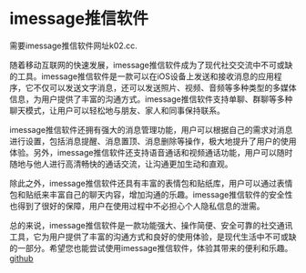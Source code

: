# imessage推信软件

需要imessage推信软件网址k02.cc.

随着移动互联网的快速发展，imessage推信软件成为了现代社交交流中不可或缺的工具。imessage推信软件是一款可以在iOS设备上发送和接收消息的应用程序，它不仅可以发送文字消息，还可以发送照片、视频、音频等多种类型的多媒体信息，为用户提供了丰富的沟通方式。imessage推信软件支持单聊、群聊等多种聊天模式，让用户可以轻松地与朋友、家人和同事保持联系。

imessage推信软件还拥有强大的消息管理功能，用户可以根据自己的需求对消息进行设置，包括消息提醒、消息置顶、消息删除等操作，极大地提升了用户的使用体验。另外，imessage推信软件还支持语音通话和视频通话功能，用户可以随时随地与他人进行高清畅快的通话交流，让沟通更加生动和直观。

除此之外，imessage推信软件还具有丰富的表情包和贴纸库，用户可以通过表情包和贴纸来丰富自己的聊天内容，增加沟通的乐趣。imessage推信软件的安全性也得到了很好的保障，用户在使用过程中不必担心个人隐私信息的泄需。

总的来说，imessage推信软件是一款功能强大、操作简便、安全可靠的社交通讯工具，它为用户提供了丰富的沟通方式和良好的使用体验，是现代生活中不可或缺的一部分。希望您也能尝试使用imessage推信软件，体验其带来的便利和乐趣。[github](https://github.com)